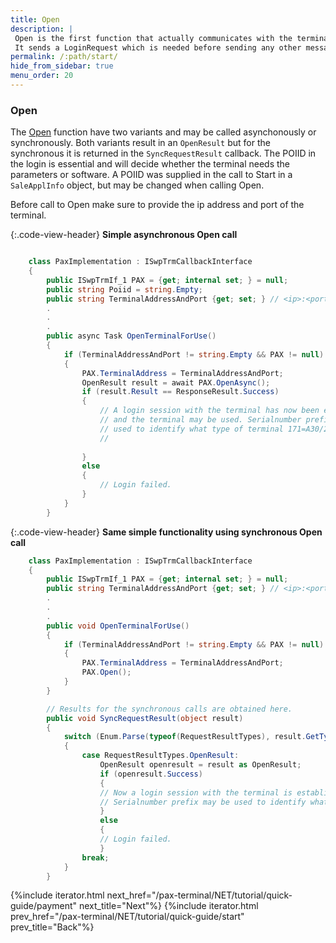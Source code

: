```yaml
---
title: Open
description: |
 Open is the first function that actually communicates with the terminal. 
 It sends a LoginRequest which is needed before sending any other message.
permalink: /:path/start/
hide_from_sidebar: true
menu_order: 20
---
```


### Open

The [Open][open] function have two variants and may be called asynchonously or synchronously. Both variants result in an `OpenResult` but for the synchronous it is returned in the `SyncRequestResult` callback. The POIID in the login is essential and will decide whether the terminal needs the parameters or software. A POIID was supplied in the call to Start in a `SaleApplInfo` object, but may be changed when calling Open.

Before call to Open make sure to provide the ip address and port of the terminal.

{:.code-view-header}
**Simple asynchronous Open call**

```c#

    class PaxImplementation : ISwpTrmCallbackInterface
    {
        public ISwpTrmIf_1 PAX = {get; internal set; } = null;
        public string Poiid = string.Empty;
        public string TerminalAddressAndPort {get; set; } // <ip>:<port>
        .
        .
        .
        public async Task OpenTerminalForUse()
        {
            if (TerminalAddressAndPort != string.Empty && PAX != null)
            {
                PAX.TerminalAddress = TerminalAddressAndPort;
                OpenResult result = await PAX.OpenAsync();
                if (result.Result == ResponseResult.Success)
                {
                    // A login session with the terminal has now been established
                    // and the terminal may be used. Serialnumber prefix may be 
                    // used to identify what type of terminal 171=A30/229=A35/185=A920
                    // 
                    
                }
                else
                {
                    // Login failed. 
                }
            }
        }
```

{:.code-view-header}
**Same simple functionality using synchronous Open call**

```c#
    class PaxImplementation : ISwpTrmCallbackInterface
    {
        public ISwpTrmIf_1 PAX = {get; internal set; } = null;
        public string TerminalAddressAndPort {get; set; } // <ip>:<port>
        .
        .
        .
        public void OpenTerminalForUse()
        {
            if (TerminalAddressAndPort != string.Empty && PAX != null)
            {
                PAX.TerminalAddress = TerminalAddressAndPort;
                PAX.Open();
            }
        }

        // Results for the synchronous calls are obtained here.
        public void SyncRequestResult(object result)
        {
            switch (Enum.Parse(typeof(RequestResultTypes), result.GetType().Name))
            {
                case RequestResultTypes.OpenResult:
                    OpenResult openresult = result as OpenResult;
                    if (openresult.Success) 
                    {
                    // Now a login session with the terminal is established and the terminal may be used.
                    // Serialnumber prefix may be used to identify what type of terminal 171=A30/229=A35/185=A920
                    }
                    else
                    {
                    // Login failed. 
                    }
                break;
            }
        }
```

{%include iterator.html next_href="/pax-terminal/NET/tutorial/quick-guide/payment" next_title="Next"%}
{%include iterator.html prev_href="/pax-terminal/NET/tutorial/quick-guide/start" prev_title="Back"%}

[open]: /pax-terminal/NET/swptrmlib/methods/essential/openasync
